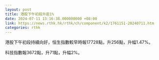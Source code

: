 ```yaml
---
layout: post
title: 港股下午初段升逾1%
date: 2024-07-11 13:16:38.000000000 +08:00
link: https://news.rthk.hk/rthk/ch/component/k2/1761151-20240711.htm
categories: rthk
---
```


港股下午初段持續向好，恒生指數較早時報17728點，升256點，升幅1.47%。

科技指數報3672點，升71點，升幅2%。
